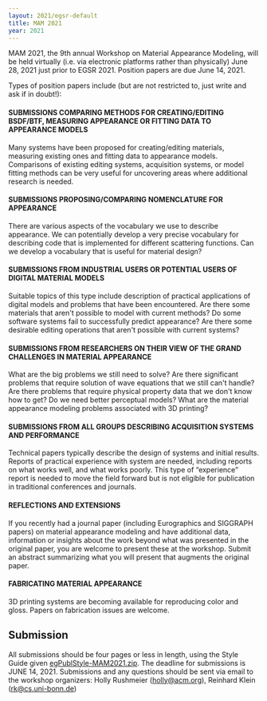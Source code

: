 ```yaml
---
layout: 2021/egsr-default
title: MAM 2021
year: 2021
---
```


MAM 2021, the 9th annual Workshop on Material Appearance Modeling, will be held virtually (i.e. via electronic platforms rather than physically) June 28, 2021  just prior to EGSR 2021. Position papers are due June 14, 2021.

Types of position papers include (but are not restricted to, just write and ask if in doubt!):


#### SUBMISSIONS COMPARING METHODS FOR CREATING/EDITING BSDF/BTF, MEASURING APPEARANCE OR FITTING DATA TO APPEARANCE MODELS

Many systems have been proposed for creating/editing materials, measuring existing ones and fitting data to appearance models. Comparisons of existing editing systems, acquisition systems, or model fitting methods can be very useful for uncovering areas where additional research is needed.

#### SUBMISSIONS PROPOSING/COMPARING NOMENCLATURE FOR APPEARANCE

There are various aspects of the vocabulary we use to describe appearance. We can potentially develop a very precise vocabulary for describing code that is implemented for different scattering functions. Can we develop a vocabulary that is useful for material design?

#### SUBMISSIONS FROM INDUSTRIAL USERS OR POTENTIAL USERS OF DIGITAL MATERIAL MODELS

Suitable topics of this type include description of practical applications of digital models and problems that have been encountered. Are there some materials that aren't possible to model with current methods? Do some software systems fail to successfully predict appearance? Are there some desirable editing operations that aren't possible with current systems?

#### SUBMISSIONS FROM RESEARCHERS ON THEIR VIEW OF THE GRAND CHALLENGES IN MATERIAL APPEARANCE

What are the big problems we still need to solve? Are there significant problems that require solution of wave equations that we still can't handle? Are there problems that require physical property data that we don't know how to get? Do we need better perceptual models? What are the material appearance modeling problems associated with 3D printing?

#### SUBMISSIONS FROM ALL GROUPS DESCRIBING ACQUISITION SYSTEMS AND PERFORMANCE

Technical papers typically describe the design of systems and initial results. Reports of practical experience with system are needed, including reports on what works well, and what works poorly. This type of “experience” report is needed to move the field forward but is not eligible for publication in traditional conferences and journals.

#### REFLECTIONS AND EXTENSIONS

If you recently had a journal paper (including Eurographics and SIGGRAPH papers) on material appearance modeling and have additional data, information or insights about the work beyond what was presented in the original paper, you are welcome to present these at the workshop. Submit an abstract summarizing what you will present that augments the original paper.

#### FABRICATING MATERIAL APPEARANCE

3D printing systems are becoming available for reproducing color and gloss. Papers on fabrication issues are welcome.

## Submission

All submissions should be four pages or less in length, using the Style Guide given [egPublStyle-MAM2021.zip](../egPublStyle-MAM2021.zip). The deadline for submissions is JUNE 14, 2021. Submissions and any questions should be sent via email to the workshop organizers: Holly Rushmeier (holly@acm.org), Reinhard Klein (rk@cs.uni-bonn.de)
